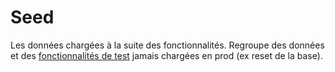 # Seed

Les données chargées à la suite des fonctionnalités.
Regroupe des données et des [fonctionnalités de test](./test) jamais chargées en prod (ex reset de la base).
